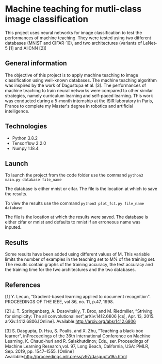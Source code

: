 # Machine teaching for mutli-class image classification
This project uses neural networks for image classification to test the 
performances of machine teaching. They were tested using two different databases
(MNIST and CIFAR-10), and two architectures (variants of LeNet-5 [1] and AllCNN [2])

## General information
The objective of this project is to apply machine teaching to image classification using well-known databases. The machine teaching algorithm was inspired by the work of Dagustupa et al. [3]. The performances of machine teaching to train neural networks were compared to other similar strategies, namely curriculum learning and self-paced learning. This work was conducted during a 5-month internship at the ISIR laboratory in Paris, France to complete my Master's degree in robotics and artificial intelligence.

## Technologies
* Python 3.8.2
* Tensorflow 2.2.0
* Numpy 1.18.4

## Launch
To launch the project from the code folder use the command `python3 main.py database file_name`

The database is either mnist or cifar. The file is the location at which to save the results.

To view the results use the command `python3 plot_fct.py file_name database`
	
The file is the location at which the results were saved. The database is either cifar or mnist and defaults to mnist if an erroneous name was inputed.

## Results
Some results have been added using different values of M. This variable limits the number of examples in the teaching set to M% of the training set.
The results contain graphs of the training accuracy, the test accuracy and the training time for the two architectures and the two databases.

## References
[1] Y. Lecun, “Gradient-based learning applied to document recognition". PROCEEDINGS OF THE IEEE, vol 86, no. 11, p.47, 1998.

[2] J. T. Springenberg, A. Dosovitskiy, T. Brox, and M. Riedmiller, “Striving for simplicity: The all convolutional net”,arXiv:1412.6806 [cs], Apr. 13, 2015. arXiv:1412.6806.[Online]. Available:http://arxiv.org/abs/1412.6806

[3] S. Dasgupta, D. Hsu, S. Poulis, and X. Zhu, “Teaching a black-box learner”, inProceedings of the 36th International Conference on Machine Learning, K. Chaud-huri and R. Salakhutdinov, Eds., ser. Proceedings of Machine Learning Research,vol. 97, Long Beach, California, USA: PMLR, Sep. 2019, pp. 1547–1555. [Online] Available:http://proceedings.mlr.press/v97/dasgupta19a.html
